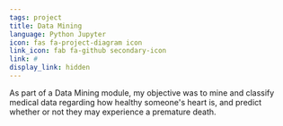 ```yaml
---
tags: project
title: Data Mining
language: Python Jupyter
icon: fas fa-project-diagram icon
link_icon: fab fa-github secondary-icon
link: #
display_link: hidden
---
```


As part of a Data Mining module, my objective was to mine and classify medical data
regarding how healthy someone's heart is, and predict whether or not they may experience a
premature death.